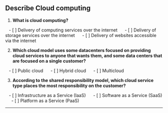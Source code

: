 
## Describe Cloud computing

1. **What is cloud computing?**  

   - [ ] Delivery of computing services over the internet  
   - [ ] Delivery of storage services over the internet  
   - [ ] Delivery of websites accessible via the internet  

  

2. **Which cloud model uses some datacenters focused on providing cloud services to anyone that wants them, and some data centers that are focused on a single customer?**  

   - [ ] Public cloud  
   - [ ] Hybrid cloud  
   - [ ] Multicloud  

  

3. **According to the shared responsibility model, which cloud service type places the most responsibility on the customer?**  

   - [ ] Infrastructure as a Service (IaaS)  
   - [ ] Software as a Service (SaaS)  
   - [ ] Platform as a Service (PaaS)
  

---